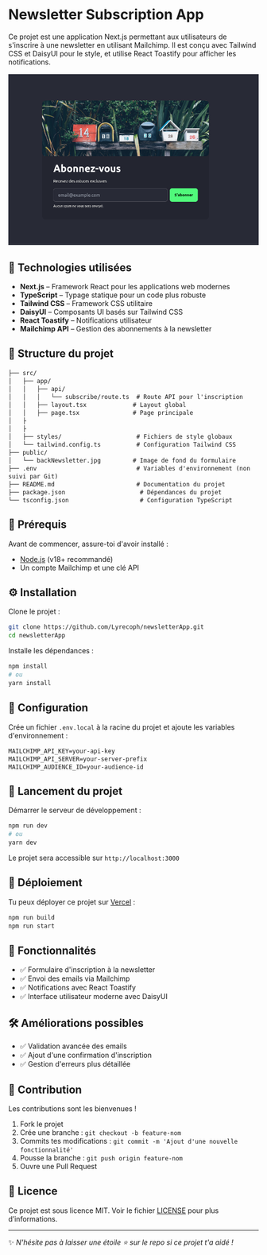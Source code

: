 # Newsletter Subscription App

Ce projet est une application Next.js permettant aux utilisateurs de s'inscrire à une newsletter en utilisant Mailchimp. Il est conçu avec Tailwind CSS et DaisyUI pour le style, et utilise React Toastify pour afficher les notifications.

![Présentation de l'application](public/imageReadme.png)


## 🚀 Technologies utilisées

- **Next.js** – Framework React pour les applications web modernes
- **TypeScript** – Typage statique pour un code plus robuste
- **Tailwind CSS** – Framework CSS utilitaire
- **DaisyUI** – Composants UI basés sur Tailwind CSS
- **React Toastify** – Notifications utilisateur
- **Mailchimp API** – Gestion des abonnements à la newsletter

## 📂 Structure du projet

```
├── src/
│   ├── app/
│   │   ├── api/
│   │   │   └── subscribe/route.ts  # Route API pour l'inscription
│   │   ├── layout.tsx             # Layout global
│   │   ├── page.tsx               # Page principale
│   ├
│   ├
│   ├── styles/                     # Fichiers de style globaux
│   └── tailwind.config.ts          # Configuration Tailwind CSS
├── public/
│   └── backNewsletter.jpg         # Image de fond du formulaire
├── .env                            # Variables d'environnement (non suivi par Git)
├── README.md                       # Documentation du projet
├── package.json                     # Dépendances du projet
└── tsconfig.json                    # Configuration TypeScript
```

## 📌 Prérequis

Avant de commencer, assure-toi d'avoir installé :
- [Node.js](https://nodejs.org/) (v18+ recommandé)
- Un compte Mailchimp et une clé API

## ⚙️ Installation

Clone le projet :
```bash
git clone https://github.com/Lyrecoph/newsletterApp.git
cd newsletterApp
```

Installe les dépendances :
```bash
npm install
# ou
yarn install
```

## 🔧 Configuration

Crée un fichier `.env.local` à la racine du projet et ajoute les variables d'environnement :
```env
MAILCHIMP_API_KEY=your-api-key
MAILCHIMP_API_SERVER=your-server-prefix
MAILCHIMP_AUDIENCE_ID=your-audience-id
```

## 🚀 Lancement du projet

Démarrer le serveur de développement :
```bash
npm run dev
# ou
yarn dev
```

Le projet sera accessible sur `http://localhost:3000`

## 📡 Déploiement

Tu peux déployer ce projet sur [Vercel](https://vercel.com/) :
```bash
npm run build
npm run start
```

## 📢 Fonctionnalités

- ✅ Formulaire d'inscription à la newsletter
- ✅ Envoi des emails via Mailchimp
- ✅ Notifications avec React Toastify
- ✅ Interface utilisateur moderne avec DaisyUI

## 🛠 Améliorations possibles

- ✅ Validation avancée des emails
- ✅ Ajout d'une confirmation d'inscription
- ✅ Gestion d'erreurs plus détaillée

## 🤝 Contribution

Les contributions sont les bienvenues !

1. Fork le projet
2. Crée une branche : `git checkout -b feature-nom`
3. Commits tes modifications : `git commit -m 'Ajout d'une nouvelle fonctionnalité'`
4. Pousse la branche : `git push origin feature-nom`
5. Ouvre une Pull Request

## 📜 Licence

Ce projet est sous licence MIT. Voir le fichier [LICENSE](LICENSE) pour plus d’informations.

---

✨ _N'hésite pas à laisser une étoile ⭐ sur le repo si ce projet t'a aidé !_

